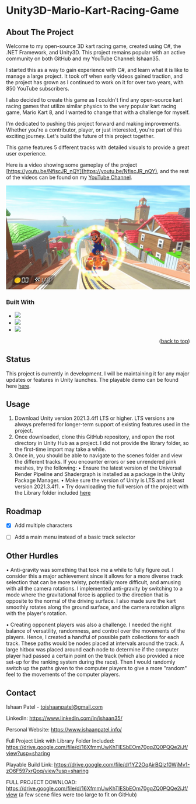 


<!-- PROJECT LOGO -->
<br />
<div align="left">
	<h1>Unity3D-Mario-Kart-Racing-Game</h1>
	</h1>

<!-- ABOUT THE PROJECT -->
## About The Project

Welcome to my open-source 3D kart racing game, created using C#, the .NET Framework, and Unity3D. This project remains popular with an active community on both GitHub and my YouTube Channel: Ishaan35.

I started this as a way to gain experience with C#, and learn what it is like to manage a large project. It took off when early videos gained traction, and the project has grown as I continued to work on it for over two years, with 850 YouTube subscribers. 

I also decided to create this game as I couldn't find any open-source kart racing games that utilize similar physics to the very popular kart racing game, Mario Kart 8, and I wanted to change that with a challenge for myself.

I'm dedicated to pushing this project forward and making improvements. Whether you're a contributor, player, or just interested, you're part of this exciting journey. Let's build the future of this project together.

This game features 5 different tracks with detailed visuals to provide a great user experience.


Here is a video showing some gameplay of the project  [https://youtu.be/NfiscJR_nQY](https://youtu.be/NfiscJR_nQY), 
and the rest of the videos can be found on my [YouTube Channel](https://www.youtube.com/c/ishaan35).

![Game Image](https://github.com/Ishaan35/Unity3D-Mario-Kart-Racing-Game/blob/main/GameSnapshot.png?raw=true)

### Built With

* [![][C#]][C#-url]
* [![][Unity]][Unity-url]
* [![][.Net]][.Net-url]
<p align="right">(<a href="#readme-top">back to top</a>)</p>



<!-- Status -->
## Status

This project is currently in development. I will be maintaining it for any major updates or features in Unity launches. The playable demo can be found here [here](https://drive.google.com/file/d/1YZ2OqAirBQlzf0WjMv1-zO6F597xrQoq/view?usp=sharing). 



## Usage

1. Download Unity version 2021.3.4f1 LTS or higher. LTS versions are always preferred for longer-term support of existing features used in the project.
2. Once downloaded, clone this GitHub repository, and open the root directory in Unity Hub as a project. I did not provide the library folder, so the first-time import may take a while.
3. Once in, you should be able to navigate to the scenes folder and view the different tracks. If you encounter errors or see unrendered pink meshes, try the following: 
	• Ensure the latest version of the Universal Render Pipeline and Shadergraph is installed as a package in the Unity Package Manager.
	• Make sure the version of Unity is LTS and at least version 2021.3.4f1.
	• Try downloading the full version of the project with the Library folder included [here](https://drive.google.com/file/d/16XfmmUwKhTlESbEOm70gqZQ0PQQe2iJf/view?usp=sharing)


<!-- ROADMAP -->
## Roadmap

- [x] Add multiple characters
- [ ] Add a main menu instead of a basic track selector


## Other Hurdles
• Anti-gravity was something that took me a while to fully figure out. I consider this a major achievement since it allows for a more diverse track selection that can be more twisty, potentially more difficult, and amusing with all the camera rotations. I implemented anti-gravity by switching to a mode where the gravitational force is applied to the direction that is opposite to the normal of the driving surface. I also made sure the kart smoothly rotates along the ground surface, and the camera rotation aligns with the player's rotation.

• Creating opponent players was also a challenge. I needed the right balance of versatility, randomness, and control over the movements of the players. Hence, I created a handful of possible path collections for each track. These paths would be nodes placed at intervals around the track. A large hitbox was placed around each node to determine if the computer player had passed a certain point on the track (which also provided a nice set-up for the ranking system during the race). Then I would randomly switch up the paths given to the computer players to give a more "random" feel to the movements of the computer players.

<!-- CONTACT -->
## Contact

Ishaan Patel  -  toishaanpatel@gmail.com

LinkedIn:  https://www.linkedin.com/in/ishaan35/

Personal Website: https://www.ishaanpatel.info/

Full Project Link with Library Folder Included: https://drive.google.com/file/d/16XfmmUwKhTlESbEOm70gqZQ0PQQe2iJf/view?usp=sharing

Playable Build Link: https://drive.google.com/file/d/1YZ2OqAirBQlzf0WjMv1-zO6F597xrQoq/view?usp=sharing








<!-- MARKDOWN LINKS & IMAGES -->
<!-- https://www.markdownguide.org/basic-syntax/#reference-style-links -->
[contributors-shield]: https://img.shields.io/github/contributors/othneildrew/Best-README-Template.svg?style=for-the-badge
[contributors-url]: https://github.com/othneildrew/Best-README-Template/graphs/contributors
[forks-shield]: https://img.shields.io/github/forks/othneildrew/Best-README-Template.svg?style=for-the-badge
[forks-url]: https://github.com/othneildrew/Best-README-Template/network/members
[stars-shield]: https://img.shields.io/github/stars/othneildrew/Best-README-Template.svg?style=for-the-badge
[stars-url]: https://github.com/othneildrew/Best-README-Template/stargazers
[issues-shield]: https://img.shields.io/github/issues/othneildrew/Best-README-Template.svg?style=for-the-badge
[issues-url]: https://github.com/othneildrew/Best-README-Template/issues
[license-shield]: https://img.shields.io/github/license/othneildrew/Best-README-Template.svg?style=for-the-badge
[license-url]: https://github.com/othneildrew/Best-README-Template/blob/master/LICENSE.txt
[linkedin-shield]: https://img.shields.io/badge/-LinkedIn-black.svg?style=for-the-badge&logo=linkedin&colorB=555
[linkedin-url]: https://linkedin.com/in/othneildrew
[product-screenshot]: images/screenshot.png


[Unity]: https://img.shields.io/badge/Unity-000000?style=for-the-badge&logo=unity&logoColor=white
[Unity-url]: https://unity.com/
[C#]: https://img.shields.io/badge/C%23-9a48b1?style=for-the-badge&logo=c%20sharp&logoColor=white
[C#-url]: https://learn.microsoft.com/en-us/dotnet/csharp/
[.Net]: https://img.shields.io/badge/.NET%20Framework-512bd3?style=for-the-badge&logo=dotNet&logoColor=white
[.Net-url]: https://dotnet.microsoft.com/en-us/





FULL PROJECT DOWNLOAD: https://drive.google.com/file/d/16XfmmUwKhTlESbEOm70gqZQ0PQQe2iJf/view    (a few scene files were too large to fit on GitHub)


